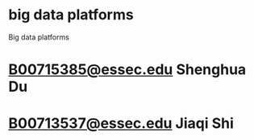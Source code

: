# big data platforms
Big data platforms
# B00715385@essec.edu Shenghua Du
# B00713537@essec.edu Jiaqi Shi
